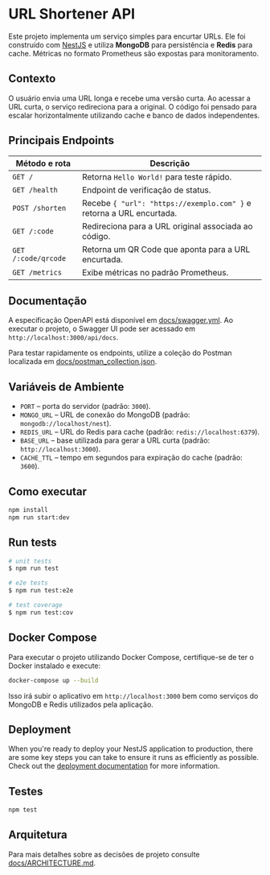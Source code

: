 # URL Shortener API

Este projeto implementa um serviço simples para encurtar URLs. Ele foi construído com [NestJS](https://nestjs.com/) e utiliza **MongoDB** para persistência e **Redis** para cache. Métricas no formato Prometheus são expostas para monitoramento.

## Contexto

O usuário envia uma URL longa e recebe uma versão curta. Ao acessar a URL curta, o serviço redireciona para a original. O código foi pensado para escalar horizontalmente utilizando cache e banco de dados independentes.

## Principais Endpoints

| Método e rota       | Descrição                                           |
|--------------------|-----------------------------------------------------|
| `GET /`            | Retorna `Hello World!` para teste rápido.           |
| `GET /health`      | Endpoint de verificação de status.                  |
| `POST /shorten`    | Recebe `{ "url": "https://exemplo.com" }` e retorna a URL encurtada. |
| `GET /:code`       | Redireciona para a URL original associada ao código.|
| `GET /:code/qrcode`| Retorna um QR Code que aponta para a URL encurtada. |
| `GET /metrics`     | Exibe métricas no padrão Prometheus.                |

## Documentação

A especificação OpenAPI está disponível em [docs/swagger.yml](docs/swagger.yml).
Ao executar o projeto, o Swagger UI pode ser acessado em `http://localhost:3000/api/docs`.

Para testar rapidamente os endpoints, utilize a coleção do Postman localizada em
[docs/postman_collection.json](docs/postman_collection.json).

## Variáveis de Ambiente

- `PORT` – porta do servidor (padrão: `3000`).
- `MONGO_URL` – URL de conexão do MongoDB (padrão: `mongodb://localhost/nest`).
- `REDIS_URL` – URL do Redis para cache (padrão: `redis://localhost:6379`).
- `BASE_URL` – base utilizada para gerar a URL curta (padrão: `http://localhost:3000`).
- `CACHE_TTL` – tempo em segundos para expiração do cache (padrão: `3600`).

## Como executar

```bash
npm install
npm run start:dev
```

## Run tests

```bash
# unit tests
$ npm run test

# e2e tests
$ npm run test:e2e

# test coverage
$ npm run test:cov
```

## Docker Compose

Para executar o projeto utilizando Docker Compose, certifique-se de ter o Docker instalado e execute:

```bash
docker-compose up --build
```

Isso irá subir o aplicativo em `http://localhost:3000` bem como serviços do MongoDB e Redis utilizados pela aplicação.


## Deployment

When you're ready to deploy your NestJS application to production, there are some key steps you can take to ensure it runs as efficiently as possible. Check out the [deployment documentation](https://docs.nestjs.com/deployment) for more information.

## Testes

```bash
npm test
```

## Arquitetura

Para mais detalhes sobre as decisões de projeto consulte [docs/ARCHITECTURE.md](docs/ARCHITECTURE.md).
